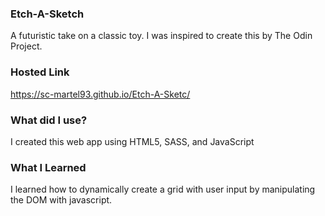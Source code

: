 ### Etch-A-Sketch

A futuristic take on a classic toy. I was inspired to create this by The Odin Project.

### Hosted Link

https://sc-martel93.github.io/Etch-A-Sketc/

### What did I use?

I created this web app using HTML5, SASS, and JavaScript

### What I Learned

I learned how to dynamically create a grid with user input by manipulating the DOM with javascript.